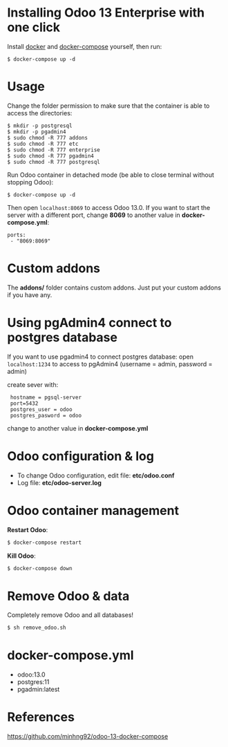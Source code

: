 # Installing Odoo 13 Enterprise with one click

Install [docker](https://docs.docker.com/get-docker/) and [docker-compose](https://docs.docker.com/compose/install/) yourself, then run:
```
$ docker-compose up -d
```

# Usage

Change the folder permission to make sure that the container is able to access the directories:

```
$ mkdir -p postgresql
$ mkdir -p pgadmin4
$ sudo chmod -R 777 addons
$ sudo chmod -R 777 etc
$ sudo chmod -R 777 enterprise
$ sudo chmod -R 777 pgadmin4
$ sudo chmod -R 777 postgresql
```

Run Odoo container in detached mode (be able to close terminal without stopping Odoo):

```
$ docker-compose up -d
```

Then open `localhost:8069` to access Odoo 13.0. If you want to start the server with a different port, change **8069** to another value in **docker-compose.yml**:

```
ports:
 - "8069:8069"
```



# Custom addons

The **addons/** folder contains custom addons. Just put your custom addons if you have any.

# Using pgAdmin4 connect to postgres database

If you want to use pgadmin4 to connect postgres database:
open `localhost:1234` to access to pgAdmin4 (username = admin, password = admin)


create sever with:
```
 hostname = pgsql-server
 port=5432
 postgres_user = odoo
 postgres_pasword = odoo
```


change to another value in **docker-compose.yml**

# Odoo configuration & log

* To change Odoo configuration, edit file: **etc/odoo.conf**
* Log file: **etc/odoo-server.log**

# Odoo container management

**Restart Odoo**:

``` bash
$ docker-compose restart
```

**Kill Odoo**:

``` bash
$ docker-compose down
```

# Remove Odoo & data

Completely remove Odoo and all databases!

``` sh
$ sh remove_odoo.sh
```

# docker-compose.yml

* odoo:13.0
* postgres:11
* pgadmin:latest

# References
https://github.com/minhng92/odoo-13-docker-compose


